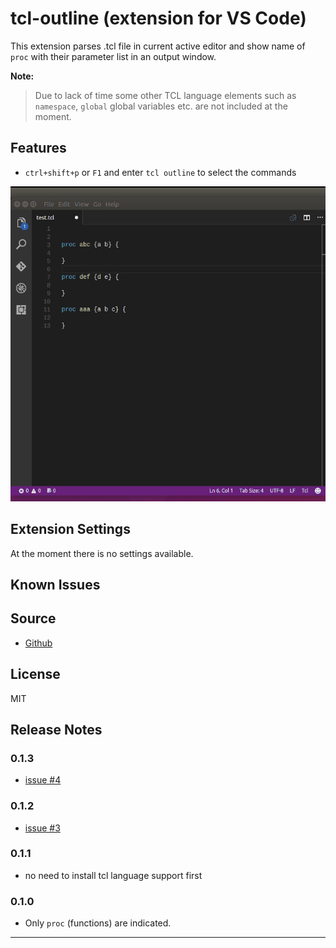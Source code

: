 # tcl-outline (extension for VS Code)

This extension parses .tcl file in current active editor and show name of `proc` with their parameter list in an output window.

**Note:**
> Due to lack of time some other TCL language elements such as `namespace`, `global` global variables etc. are not included at the moment.
> 

## Features

* `ctrl+shift+p` or `F1` and enter `tcl outline` to select the commands

![example](images/ex.gif)

## Extension Settings

At the moment there is no settings available.

## Known Issues

## Source

* [Github](https://github.com/raycarter/tcl-outline-vscode)

## License

MIT

## Release Notes

### 0.1.3

* [issue #4](https://github.com/raycarter/tcl-outline-vscode/issues/4)

### 0.1.2

* [issue #3](https://github.com/raycarter/tcl-outline-vscode/issues/3)

### 0.1.1

* no need to install tcl language support first

### 0.1.0

* Only `proc` (functions) are indicated.

-----------------------------------------------------------------------------------------------------------

